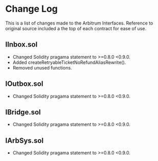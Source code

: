 # Change Log

This is a list of changes made to the Arbitrum Interfaces. Reference to original source included a the top of each contract for ease of use.

## IInbox.sol

- Changed Solidity pragama statement to >=0.8.0 <0.9.0.
- Added createRetryableTicketNoRefundAliasRewrite().
- Removed unused functions.

## IOutbox.sol

- Changed Solidity pragama statement to >=0.8.0 <0.9.0.

## IBridge.sol

- Changed Solidity pragama statement to >=0.8.0 <0.9.0.

## IArbSys.sol

- Changed Solidity pragama statement to >=0.8.0 <0.9.0.